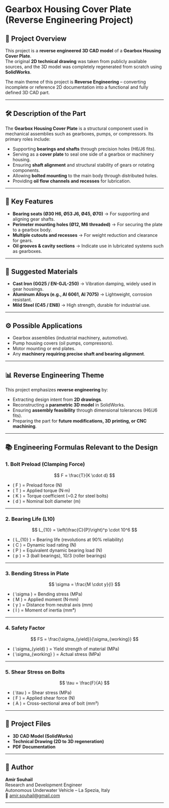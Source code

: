 # Gearbox Housing Cover Plate (Reverse Engineering Project)

## 📌 Project Overview
This project is a **reverse engineered 3D CAD model** of a **Gearbox Housing Cover Plate**.  
The original **2D technical drawing** was taken from publicly available sources, and the 3D model was completely regenerated from scratch using **SolidWorks**.  

The main theme of this project is **Reverse Engineering** – converting incomplete or reference 2D documentation into a functional and fully defined 3D CAD part.

---

## 🛠️ Description of the Part
The **Gearbox Housing Cover Plate** is a structural component used in mechanical assemblies such as gearboxes, pumps, or compressors. Its primary roles include:  
- Supporting **bearings and shafts** through precision holes (H6/J6 fits).  
- Serving as a **cover plate** to seal one side of a gearbox or machinery housing.  
- Ensuring **shaft alignment** and structural stability of gears or rotating components.  
- Allowing **bolted mounting** to the main body through distributed holes.  
- Providing **oil flow channels and recesses** for lubrication.  

---

## 🔧 Key Features
- **Bearing seats (Ø30 H6, Ø53 J6, Ø45, Ø70)** → For supporting and aligning gear shafts.  
- **Perimeter mounting holes (Ø12, M6 threaded)** → For securing the plate to a gearbox body.  
- **Multiple cutouts and recesses** → For weight reduction and clearance for gears.  
- **Oil grooves & cavity sections** → Indicate use in lubricated systems such as gearboxes.  

---

## 📐 Suggested Materials
- **Cast Iron (GG25 / EN-GJL-250)** → Vibration damping, widely used in gear housings.  
- **Aluminum Alloys (e.g., Al 6061, Al 7075)** → Lightweight, corrosion resistant.  
- **Mild Steel (C45 / EN8)** → High strength, durable for industrial use.  

---

## ⚙️ Possible Applications
- Gearbox assemblies (industrial machinery, automotive).  
- Pump housing covers (oil pumps, compressors).  
- Motor mounting or end plates.  
- Any **machinery requiring precise shaft and bearing alignment**.  

---

## 📊 Reverse Engineering Theme
This project emphasizes **reverse engineering** by:  
- Extracting design intent from **2D drawings**.  
- Reconstructing a **parametric 3D model** in SolidWorks.  
- Ensuring **assembly feasibility** through dimensional tolerances (H6/J6 fits).  
- Preparing the part for **future modifications, 3D printing, or CNC machining**.  

---

## 📚 Engineering Formulas Relevant to the Design

### 1. **Bolt Preload (Clamping Force)**
$$
F = \frac{T}{K \cdot d}
$$
- \( F \) = Preload force (N)  
- \( T \) = Applied torque (N·m)  
- \( K \) = Torque coefficient (~0.2 for steel bolts)  
- \( d \) = Nominal bolt diameter (m)  

---

### 2. **Bearing Life (L10)**
$$
L_{10} = \left(\frac{C}{P}\right)^p \cdot 10^6
$$
- \( L_{10} \) = Bearing life (revolutions at 90% reliability)  
- \( C \) = Dynamic load rating (N)  
- \( P \) = Equivalent dynamic bearing load (N)  
- \( p \) = 3 (ball bearings), 10/3 (roller bearings)  

---

### 3. **Bending Stress in Plate**
$$
\sigma = \frac{M \cdot y}{I}
$$
- \( \sigma \) = Bending stress (MPa)  
- \( M \) = Applied moment (N·mm)  
- \( y \) = Distance from neutral axis (mm)  
- \( I \) = Moment of inertia (mm⁴)  

---

### 4. **Safety Factor**
$$
FS = \frac{\sigma_{yield}}{\sigma_{working}}
$$
- \( \sigma_{yield} \) = Yield strength of material (MPa)  
- \( \sigma_{working} \) = Actual stress (MPa)  

---

### 5. **Shear Stress on Bolts**
$$
\tau = \frac{F}{A}
$$
- \( \tau \) = Shear stress (MPa)  
- \( F \) = Applied shear force (N)  
- \( A \) = Cross-sectional area of bolt (mm²)  

---

## 📂 Project Files
- **3D CAD Model (SolidWorks)**  
- **Technical Drawing (2D to 3D regeneration)**  
- **PDF Documentation**  

---

## 👤 Author
**Amir Souhail**  
Research and Development Engineer  
Autonomous Underwater Vehicle – La Spezia, Italy  
📧 amir.souhail@gmail.com  

---
